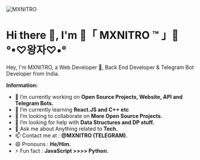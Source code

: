 ![MXNITRO]()
# Hi there 👋, I'm 💜「 MXNITRO ™ 」💜 °•♡왕자♡•°

Hey, I'm MXNITRO, a Web Developer 🚀, Back End Developer & Telegram Bot Developer from India.

 **Information:**

- 🔭 I’m currently working on  **Open Source Projects, Website, API and Telegram Bots.**
- 🌱 I’m currently learning  **React.JS and C++ etc**
- 👯 I’m looking to collaborate on **More Open Source Projects.**
- 🤔 I’m looking for help with  **Data Structures and DP stuff.**
- 💬 Ask me about  Anything related to **Tech.**
- 📫 Contact me at :  **@MXNITRO (TELEGRAM).**
- 😄 Pronouns :  **He/Him.**
- ⚡ Fun fact : **JavaScript >>>> Python.**

